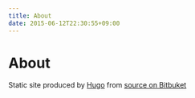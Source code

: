 ```yaml
---
title: About
date: 2015-06-12T22:30:55+09:00
---
```

# About

Static site produced by [Hugo](http://gohugo.io/) from [source on Bitbuket](https://bitbucket.org/thunderrabbit/robnugen-hugo-blog)
